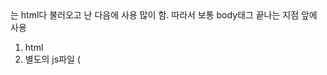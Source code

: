 <script>
</script>는 html다 불러오고 난 다음에 사용 많이 함. 따라서 보통 body태그 끝나는 지점 앞에 사용
1. html 
2. 별도의 js파일 (<script> src="")

document.write(); - 브라우저 화면에 글 쓰기



#### 세미콜론

보통 하나의 명령어가 끝났다를 의미하지만 자스는 유연한 언어라 세미콜론을 안 넣어줘도 된다. 단 한줄에 여러 명령어일땐 세미콜론으로 구분해줘야한다.



#### 주석

컴퓨터가 읽을 수 없는글

1. 코드 설명을 적어줄 때
2. 코드를 동작시키고 싶지 않을 때
3. 자스의 주석은  한줄은 //, 여러줄은 /* */



#### 변수

데이터 담을 수 있는 상자라고 생각하면 됨

var name = '엄준식';

var age = '21'

ES6이후 부터는 아래처럼 바뀜
let 변수명  = 값;

const 변수명 = 값;   // 변하지 않는 상수값



#### 자료형

1. 문자열(String) : "홍길동" , '홍길동'
2. 숫자형(int, float) : 정수형(30) , 실수형(1.2)
3. 불(bool) : true, false (1과 0)
4. typeof 데이터 - 자료형을 알 수 있는 함수



#### 로또번호 추첨기 만들기

Math.random(); => 0이상~1미만 실수(float) 

=> 1이상~46미만 실수가 필요하므로 *45 => 1부터 45가 필요하므로 +1
=> 소수점 버리고 정수가 필요하므로 parseInt(); var

```javascript
var num = Math.random * 45 + 1;
var ball1 = parseInt(num);
```

로또번호는 여러개를 추첨해야한다.

```javascript
var ball1 = 1;
var ball2 = 2;
.... 하나씩 넣어줘도 되지만
필요한 번호가 몇백개씩 된다면 하나하나 변수 지정 해주기 힘들다 
=> 따라서 Array(배열)을 사용한다.
var lotto = [1,2,3,4,5,6];
lotto[index번호] 로 index위치의 값을 가져올 수 있다.
index는 0 부터 시작한다.

lotto.push => 마지막 값 추가


<script>
  var lotto = [];
  lotto.push(parseInt(Math.random() * 45 + 1));
  lotto.push(parseInt(Math.random() * 45 + 1));
  lotto.push(parseInt(Math.random() * 45 + 1));
  lotto.push(parseInt(Math.random() * 45 + 1));
  lotto.push(parseInt(Math.random() * 45 + 1));
  lotto.push(parseInt(Math.random() * 45 + 1));
  document.write(lotto);
</script>
```



#### 반복문(for, while)

for(시작; 끝; 증가) {

​	반복하려는 코드

}

```javascript
var lotto = [];
for(var i=0; i<6; i++) {
	lotto.push(parseInt(Math.random() * 45 + 1));
}

단, 이렇게 되면 중복된 번호가 들어가게된다.
```



#### if 조건문

if(조건) {

​	참일 경우

}

```javascript
우리가 만들어야하는 코드는 만약 중복이 아니라면 lotto배열에 랜덤 값을 넣어주는 것이다.
.indexOf(값) : 값이 있으면 위치, 없으면 -1

var lotto = [];
for(var i = 0; i < 6; i++) {
  var num = parseInt(Math.random() * 45 + 1);
  if(lotto.indexOf(num) == -1) { // 배열안에 값이 없으면...
    lotto.push(num);
  }
 	document.write(lotto);
}
```



#### while 반복문

while(조건) {

​	반복하려는 코드

}

```javascript
.length => 배열의 길이

var lotto = [];
while(lotto.length < 6) {
  var num = parseInt(Math.random() * 45 + 1);
  if(lotto.indexOf(num) == -1) { // 배열안에 값이 없으면...
    lotto.push(num);
  }
 	document.write(lotto);
}

숫자정렬
lotto.sort((a,b)=>a-b); // 오름차순 정렬
lotto.sort((a,b)=>b-a); // 내림차순 정렬
```

